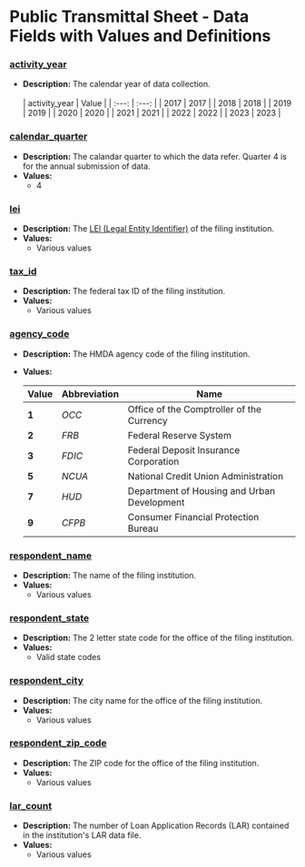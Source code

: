 # Public Transmittal Sheet - Data Fields with Values and Definitions

### [activity\_year](#activity_year)
- **Description:** The calendar year of data collection.
  <br>
  <br>
  | activity_year | Value |
  | :---: | :---: |
  | 2017 | 2017 |
  | 2018 | 2018 |
  | 2019 | 2019 |
  | 2020 | 2020 |
  | 2021 | 2021 |
  | 2022 | 2022 |
  | 2023 | 2023 |

### [calendar\_quarter](#calendar_quarter)
- **Description:** The calandar quarter to which the data refer. Quarter 4 is for the annual submission of data.
- **Values:**
  - 4

### [lei](#lei)
- **Description:** The <a target="_blank" rel="noopener noreferrer" href="http://ffiec.cfpb.gov/documentation/2021/filing-faq#what-is-a-legal-entity-identifier-lei">LEI (Legal Entity Identifier)</a> of the filing institution.
- **Values:**
  - Various values

### [tax\_id](#tax_id)
- **Description:** The federal tax ID of the filing institution.
- **Values:**
  - Various values

### [agency\_code](#agency_code)
- **Description:** The HMDA agency code of the filing institution.
- **Values:**  

  |Value|Abbreviation|Name|
  |--|--|--|
  |**1**|_OCC_|Office of the Comptroller of the Currency|
  |**2**|_FRB_|Federal Reserve System|
  |**3**|_FDIC_|Federal Deposit Insurance Corporation|
  |**5**|_NCUA_|National Credit Union Administration|
  |**7**|_HUD_|Department of Housing and Urban Development|
  |**9**|_CFPB_|Consumer Financial Protection Bureau|

### [respondent\_name](#respondent_name)
- **Description:** The name of the filing institution.
- **Values:**
  - Various values

### [respondent\_state](#respondent_state)
- **Description:** The 2 letter state code for the office of the filing institution.
- **Values:**
  - Valid state codes

### [respondent\_city](#respondent_city)
- **Description:** The city name for the office of the filing institution.
- **Values:**
  - Various values

### [respondent\_zip\_code](#respondent_zip_code)
- **Description:** The ZIP code for the office of the filing institution.
- **Values:**
  - Various values

### [lar\_count](#lar_count)
- **Description:** The number of Loan Application Records (LAR) contained in the institution's LAR data file.
- **Values:**
  - Various values